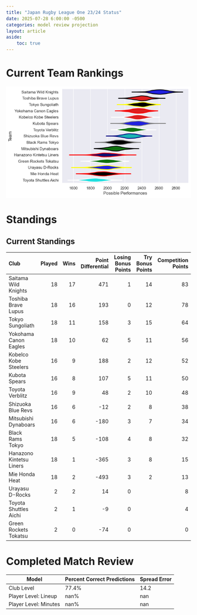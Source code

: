 ```yaml
---  
title: "Japan Rugby League One 23/24 Status"  
date: 2025-07-28 6:00:00 -0500  
categories: model review projection  
layout: article  
aside:  
    toc: true  
---
```

# Current Team Rankings


![Club Rankings](plots/rankings_Japan_Rugby_League_One_2324.png)
# Standings

## Current Standings


| Club                     |   Played |   Wins |   Point Differential |   Losing Bonus Points |   Try Bonus Points |   Competition Points |
|:-------------------------|---------:|-------:|---------------------:|----------------------:|-------------------:|---------------------:|
| Saitama Wild Knights     |       18 |     17 |                  471 |                     1 |                 14 |                   83 |
| Toshiba Brave Lupus      |       18 |     16 |                  193 |                     0 |                 12 |                   78 |
| Tokyo Sungoliath         |       18 |     11 |                  158 |                     3 |                 15 |                   64 |
| Yokohama Canon Eagles    |       18 |     10 |                   62 |                     5 |                 11 |                   56 |
| Kobelco Kobe Steelers    |       16 |      9 |                  188 |                     2 |                 12 |                   52 |
| Kubota Spears            |       16 |      8 |                  107 |                     5 |                 11 |                   50 |
| Toyota Verblitz          |       16 |      9 |                   48 |                     2 |                 10 |                   48 |
| Shizuoka Blue Revs       |       16 |      6 |                  -12 |                     2 |                  8 |                   38 |
| Mitsubishi Dynaboars     |       16 |      6 |                 -180 |                     3 |                  7 |                   34 |
| Black Rams Tokyo         |       18 |      5 |                 -108 |                     4 |                  8 |                   32 |
| Hanazono Kintetsu Liners |       18 |      1 |                 -365 |                     3 |                  8 |                   15 |
| Mie Honda Heat           |       18 |      2 |                 -493 |                     3 |                  2 |                   13 |
| Urayasu D-Rocks          |        2 |      2 |                   14 |                     0 |                    |                    8 |
| Toyota Shuttles Aichi    |        2 |      1 |                   -9 |                     0 |                    |                    4 |
| Green Rockets Tokatsu    |        2 |      0 |                  -74 |                     0 |                    |                    0 |



# Completed Match Review


| Model | Percent Correct Predictions | Spread Error |
| ------ | ------ | ------ |
| Club Level | 77.4% | 14.2 |
| Player Level: Lineup | nan% | nan |
| Player Level: Minutes | nan% | nan |


